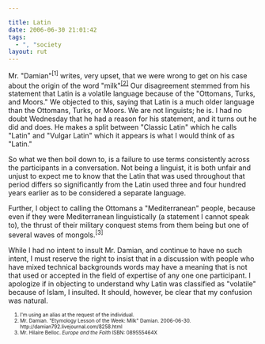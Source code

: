 ```yaml
---

title: Latin
date: 2006-06-30 21:01:42
tags:
  - ", "society
layout: rut
---
```


Mr. "Damian"<sup>[1]</sup> writes, very upset, that we were wrong to get on his case about the origin of the word "milk"<sup><a href="http://damian792.livejournal.com/8258.html" title="Etymology Lesson of the Week: Milk">[2]</a></sup>  Our disagreement stemmed from his statement that Latin is a volatile language because of the "Ottomans, Turks, and Moors."  We objected to this, saying that Latin is a much older language than the Ottomans, Turks, or Moors.  We are not linguists; he is.  I had no doubt Wednesday that he had a reason for his statement, and it turns out he did and does.  He makes a split between "Classic Latin" which he calls "Latin" and "Vulgar Latin" which it appears is what I would think of as "Latin." 

So what we then boil down to, is a failure to use terms consistently across the participants in a conversation.  Not being a linguist, it is both unfair and unjust to expect me to know that the Latin that was used throughout that period differs so significantly from the Latin used three and four hundred years earlier as to be considered a separate language.  

Further, I object to calling the Ottomans a "Mediterranean" people, because even if they were Mediterranean linguistically (a statement I cannot speak to), the thrust of their military conquest stems from them being but one of several waves of mongols.<sup>[3]</sup>

While I had no intent to insult Mr. Damian, and continue to have no such intent, I must reserve the right to insist that in a discussion with people who have mixed technical backgrounds words may have a meaning that is not that used or accepted in the field of expertise of any one one participant.  I apologize if in objecting to understand why Latin was classified as "volatile" because of Islam, I insulted.  It should, however, be clear that my confusion was natural.


<font size="-2"><ol><font size="-2">
<li><font size="-2">I'm using an alias at the request of the individual.</font></li>
<li><font size="-2">Mr. Damian.  "Etymology Lesson of the Week: Milk" Damian.  2006-06-30.  http://damian792.livejournal.com/8258.html</font></li>
<li><font size="-2">Mr. Hilaire Belloc.  <i>Europe and the Faith</i>  ISBN: 089555464X</font></li>
</font></ol></font>

